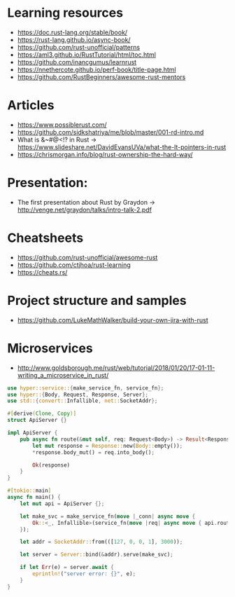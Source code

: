# Learning resources
- https://doc.rust-lang.org/stable/book/
- https://rust-lang.github.io/async-book/
- https://github.com/rust-unofficial/patterns
- https://aml3.github.io/RustTutorial/html/toc.html
- https://github.com/inancgumus/learnrust
- https://nnethercote.github.io/perf-book/title-page.html
- https://github.com/RustBeginners/awesome-rust-mentors

# Articles
- https://www.possiblerust.com/
- https://github.com/sidkshatriya/me/blob/master/001-rd-intro.md
- What is &~#@&lt;!? in Rust -> https://www.slideshare.net/DavidEvansUVa/what-the-lt-pointers-in-rust
- https://chrismorgan.info/blog/rust-ownership-the-hard-way/

# Presentation:
- The first presentation about Rust by Graydon -> http://venge.net/graydon/talks/intro-talk-2.pdf

# Cheatsheets
- https://github.com/rust-unofficial/awesome-rust
- https://github.com/ctjhoa/rust-learning
- https://cheats.rs/

# Project structure and samples
- https://github.com/LukeMathWalker/build-your-own-jira-with-rust

# Microservices
- http://www.goldsborough.me/rust/web/tutorial/2018/01/20/17-01-11-writing_a_microservice_in_rust/

```rust
use hyper::service::{make_service_fn, service_fn};
use hyper::{Body, Request, Response, Server};
use std::{convert::Infallible, net::SocketAddr};

#[derive(Clone, Copy)]
struct ApiServer {}

impl ApiServer {
    pub async fn route(&mut self, req: Request<Body>) -> Result<Response<Body>, Infallible> {
        let mut response = Response::new(Body::empty());
        *response.body_mut() = req.into_body();

        Ok(response)
    }
}

#[tokio::main]
async fn main() {
    let mut api = ApiServer {};

    let make_svc = make_service_fn(move |_conn| async move {
        Ok::<_, Infallible>(service_fn(move |req| async move { api.route(req).await }))
    });

    let addr = SocketAddr::from(([127, 0, 0, 1], 3000));

    let server = Server::bind(&addr).serve(make_svc);

    if let Err(e) = server.await {
        eprintln!("server error: {}", e);
    }
}
```
